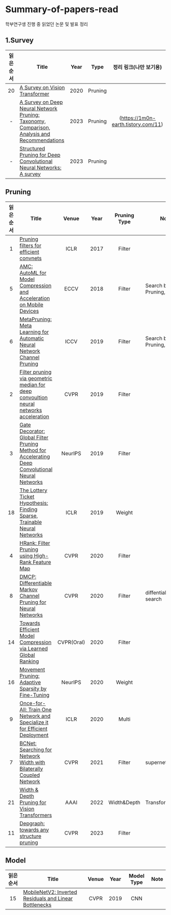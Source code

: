 # Summary-of-papers-read
학부연구생 진행 중 읽었던 논문 및 발표 정리 

## 1.Survey
|읽은 순서|Title|Year|Type|정리 링크(나만 보기용)|
|:---:|------|:---:|:---:|:------:|
|20|[A Survey on Vision Transformer](https://arxiv.org/abs/2012.12556)|2020|Pruning|
|-|[A Survey on Deep Neural Network Pruning: Taxonomy, Comparison, Analysis and Recommendations](https://arxiv.org/abs/2308.06767)|2023|Pruning|(https://1m0n-earth.tistory.com/11)|
|-|[Structured Pruning for Deep Convolutional Neural Networks: A survey](https://arxiv.org/abs/2303.00566)|2023|Pruning|


## Pruning

|읽은 순서|Title|Venue|Year|Pruning Type|Note|정리 링크(나만 보기용)|
|:---:|------|:---:|:---:|:------:|----|------|
|1|[Pruning filters for efficient convnets](https://arxiv.org/abs/1608.08710)|ICLR|2017|Filter||(https://1m0n-earth.tistory.com/12)|
|5|[AMC: AutoML for Model Compression and Acceleration on Mobile Devices](https://arxiv.org/abs/1802.03494)|ECCV|2018|Filter|Search base Pruning,RL|(https://1m0n-earth.tistory.com/14)|
|6|[MetaPruning: Meta Learning for Automatic Neural Network Channel Pruning](https://arxiv.org/abs/1903.10258)|ICCV|2019|Filter|Search base Pruning,supernet|(https://1m0n-earth.tistory.com/14)|
|2|[Filter pruning via geometric median for deep convoultion neural networks acceleration](https://arxiv.org/abs/1811.00250)|CVPR|2019|Filter||(https://1m0n-earth.tistory.com/12)|
|3|[Gate Decorator: Global Filter Pruning Method for Accelerating Deep Convolutional Neural Networks](https://arxiv.org/abs/1909.08174)|NeurIPS|2019|Filter||(https://1m0n-earth.tistory.com/12)|
|18|[The Lottery Ticket Hypothesis: Finding Sparse, Trainable Neural Networks](https://arxiv.org/abs/1803.03635)|ICLR|2019|Weight||(https://1m0n-earth.tistory.com/17)|
|4|[HRank: Filter Pruning using High-Rank Feature Map](https://arxiv.org/abs/2002.10179)|CVPR|2020|Filter||(https://1m0n-earth.tistory.com/12)|
|8|[DMCP: Differentiable Markov Channel Pruning for Neural Networks](https://arxiv.org/abs/2005.03354)|CVPR|2020|Filter|diffentiable search||(https://github.com/Zx55/dmcp.git)|
|14|[Towards Efficient Model Compression via Learned Global Ranking](https://arxiv.org/abs/1904.12368)|CVPR(Oral)|2020|Filter||(https://1m0n-earth.tistory.com/16)|
|16|[Movement Pruning: Adaptive Sparsity by Fine-Tuning](https://arxiv.org/abs/2005.07683)|NeurIPS|2020|Weight|
|9|[Once-for-All: Train One Network and Specialize it for Efficient Deployment](https://arxiv.org/abs/1908.09791)|ICLR|2020|Multi||(https://1m0n-earth.tistory.com/18)|
|7|[BCNet: Searching for Network Width with Bilaterally Coupled Network](https://arxiv.org/abs/2105.10533)|CVPR|2021|Filter|supernet|(https://1m0n-earth.tistory.com/14)|
|21|[Width & Depth Pruning for Vision Transformers](https://ojs.aaai.org/index.php/AAAI/article/view/20222)|AAAI|2022|Width&Depth|Transformer||(https://1m0n-earth.tistory.com/19)|
|11|[Depgraph: towards any structure pruning](https://arxiv.org/abs/2301.12900)|CVPR|2023|Filter||(https://1m0n-earth.tistory.com/15)|

## Model

|읽은 순서|Title|Venue|Year|Model Type|Note|
|:---:|------|:---:|:---:|:------:|----|
|15|[MobileNetV2: Inverted Residuals and Linear Bottlenecks](https://arxiv.org/abs/1801.04381)|CVPR|2019|CNN|





